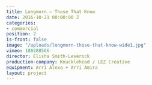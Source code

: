 ```yaml
---
title: Longmorn — Those That Know
date: 2016-10-21 00:00:00 Z
categories:
- commercial
position: 2
is-front: false
image: "/uploads/longmorn-those-that-know-wide1.jpg"
vimeo: 188288566
director: Elisha Smith-Leverock
production-company: Knucklehead / LEZ Creative
equipment: Arri Alexa + Arri Amira
layout: project
---
```


